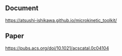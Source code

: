 ## Document
https://atsushi-ishikawa.github.io/microkinetic_toolkit/

## Paper
https://pubs.acs.org/doi/10.1021/acscatal.0c04104
